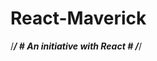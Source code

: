 # React-Maverick
/*********************************************************************/
                 # An initiative with React #
/*********************************************************************/

